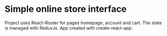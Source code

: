 # Simple online store interface  

Project uses React-Router for pages homepage, account and cart.
The state is managed with ReduxJs.
App created with create-react-app.
